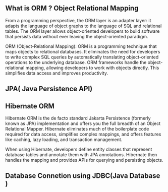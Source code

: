 ## What is ORM ? Object Relational Mapping

From a programming perspective, the ORM layer is an adapter layer: it adapts the language of object graphs to the
language of SQL and relational tables. The ORM layer allows object-oriented developers to build software that persists
data without ever leaving the object-oriented paradigm.

ORM (Object-Relational Mapping): ORM is a programming technique that maps objects to relational databases. It eliminates
the need for developers to write complex SQL queries by automatically translating object-oriented operations to the
underlying database. ORM frameworks handle the object-relational mapping, allowing developers to work with objects
directly. This simplifies data access and improves productivity.

## JPA( Java Persistence API)

## Hibernate ORM

Hibernate ORM is the de facto standard Jakarta Persistence (formerly known as JPA) implementation and offers you the
full breadth of an Object Relational Mapper. Hibernate eliminates much of the boilerplate code required for data access,
simplifies complex mappings, and offers features like caching, lazy loading, and transaction management.

When using Hibernate, developers define entity classes that represent database tables and annotate them with JPA
annotations. Hibernate then handles the mapping and provides APIs for querying and persisting objects.


## Database Connetion using JDBC(Java Database )